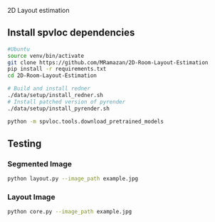 2D Layout estimation <br>
## Install spvloc dependencies 
```bash
#Ubuntu
source venv/bin/activate
git clone https://github.com/MRamazan/2D-Room-Layout-Estimation
pip install -r requirements.txt
cd 2D-Room-Layout-Estimation
```

```bash
# Build and install redner
./data/setup/install_redner.sh
# Install patched version of pyrender
./data/setup/install_pyrender.sh
```

```bash
python -m spvloc.tools.download_pretrained_models
```


## Testing

### Segmented Image
```bash
python layout.py --image_path example.jpg

```

### Layout Image
```bash
python core.py --image_path example.jpg

```



